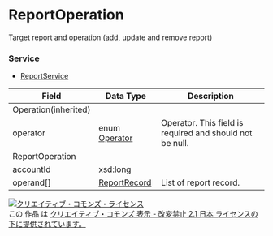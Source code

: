 # ReportOperation
Target report and operation (add, update and remove  report)
### Service
+ [ReportService](../services/ReportService.md)

| Field | Data Type | Description | 
|---|---|---|
| Operation(inherited)|||
| operator| enum <a href="./Operator.md">Operator</a>| Operator. This field is required and should not be null. |
| ReportOperation|||
| accountId| xsd:long|  |
| operand[]| <a href="./ReportRecord.md">ReportRecord</a>| List of report record. |
<a rel="license" href="http://creativecommons.org/licenses/by-nd/2.1/jp/"><img alt="クリエイティブ・コモンズ・ライセンス" style="border-width:0" src="https://i.creativecommons.org/l/by-nd/2.1/jp/88x31.png" /></a><br />この 作品 は <a rel="license" href="http://creativecommons.org/licenses/by-nd/2.1/jp/">クリエイティブ・コモンズ 表示 - 改変禁止 2.1 日本 ライセンスの下に提供されています。</a>
